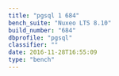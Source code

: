 ```yaml
---
title: "pgsql 1 684"
bench_suite: "Nuxeo LTS 8.10"
build_number: "684"
dbprofile: "pgsql"
classifier: ""
date: 2016-11-28T16:55:09
type: "bench"
---
```

